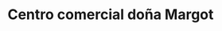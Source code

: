 ---
title: "Centro comercial doña Margot"
url: /barcelona/centro-comercial-dona-margot/
shop: centro comercial
---